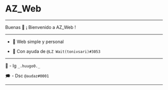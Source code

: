 # AZ_Web


-------------------------------------------------


Buenas 👋 ¡ Bienvenido a AZ_Web !


-------------------------------------------------


- 💙 Web simple y personal


- 🌌 Con ayuda de `@LZ Wait(tonivsari)#3053`


-------------------------------------------------


📸 - Ig `_.huugo0._`


🗯 - Dsc `@audaz#0001`


-------------------------------------------------
